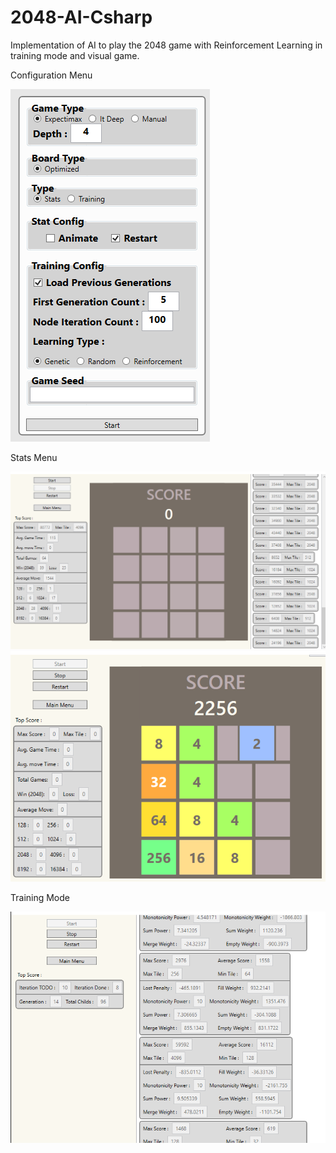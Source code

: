 # 2048-AI-Csharp
Implementation of AI to play the 2048 game with Reinforcement Learning in training mode and visual game.


Configuration Menu

![alt tag](https://github.com/FelixLeChat/2048-AI-Csharp/blob/master/Images/Configuration.PNG?raw=true)


Stats Menu

![alt tag](https://github.com/FelixLeChat/2048-AI-Csharp/blob/master/Images/NoAnimationStatMode.PNG?raw=true)
![alt tag](https://github.com/FelixLeChat/2048-AI-Csharp/blob/master/Images/RegularMode.PNG?raw=true)


Training Mode

![alt tag](https://github.com/FelixLeChat/2048-AI-Csharp/blob/master/Images/TrainingMode.PNG?raw=true)
